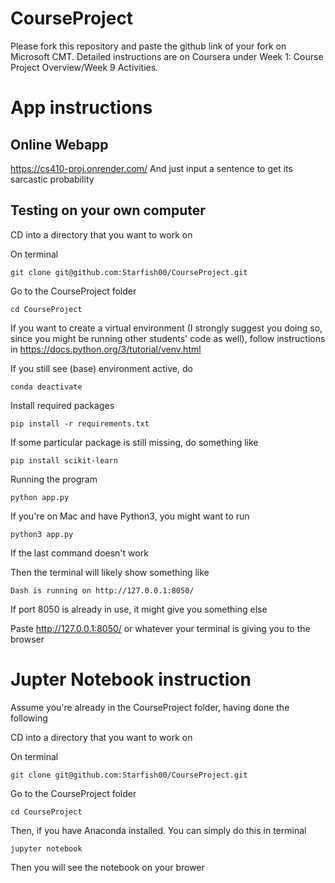 # CourseProject

Please fork this repository and paste the github link of your fork on Microsoft CMT. Detailed instructions are on Coursera under Week 1: Course Project Overview/Week 9 Activities.

# App instructions

## Online Webapp

https://cs410-proj.onrender.com/ And just input a sentence to get its sarcastic probability

## Testing on your own computer

CD into a directory that you want to work on

On terminal
```
git clone git@github.com:Starfish00/CourseProject.git
```

Go to the CourseProject folder

```
cd CourseProject
```

If you want to create a virtual environment (I strongly suggest you doing so, since you might be running other students' code as well), follow instructions in https://docs.python.org/3/tutorial/venv.html

If you still see (base) environment active, do
```
conda deactivate
```

Install required packages

```
pip install -r requirements.txt
```

If some particular package is still missing, do something like

```
pip install scikit-learn
```

Running the program
```
python app.py
```

If you're on Mac and have Python3, you might want to run
```
python3 app.py
```

If the last command doesn't work

Then the terminal will likely show something like
```
Dash is running on http://127.0.0.1:8050/
```
If port 8050 is already in use, it might give you something else

Paste http://127.0.0.1:8050/ or whatever your terminal is giving you to the browser

# Jupter Notebook instruction


Assume you're already in the CourseProject folder, having done the following

CD into a directory that you want to work on

On terminal
```
git clone git@github.com:Starfish00/CourseProject.git
```

Go to the CourseProject folder

```
cd CourseProject
```

Then, if you have Anaconda installed. You can simply do this in terminal

```
jupyter notebook
```

Then you will see the notebook on your brower
